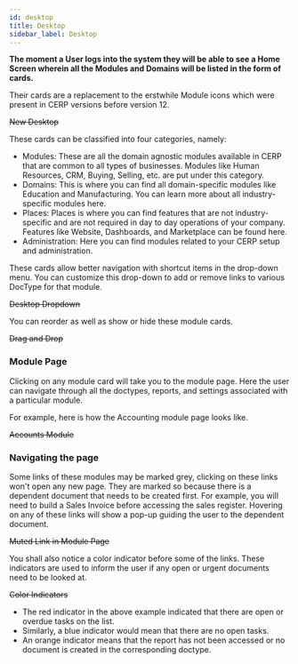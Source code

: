 ```yaml
---
id: desktop
title: Desktop
sidebar_label: Desktop
---
```


**The moment a User logs into the system they will be able to see a Home Screen wherein all the Modules and Domains will be listed in the form of cards.**

Their cards are a replacement to the erstwhile Module icons which were present in CERP versions before version 12.

~~New Desktop~~

These cards can be classified into four categories, namely:

- Modules: These are all the domain agnostic modules available in CERP that are common to all types of businesses. Modules like Human Resources, CRM, Buying, Selling, etc. are put under this category.
- Domains: This is where you can find all domain-specific modules like Education and Manufacturing. You can learn more about all industry-specific modules here.
- Places: Places is where you can find features that are not industry-specific and are not required in day to day operations of your company. Features like Website, Dashboards, and Marketplace can be found here.
- Administration: Here you can find modules related to your CERP setup and administration.

These cards allow better navigation with shortcut items in the drop-down menu. You can customize this drop-down to add or remove links to various DocType for that module.

~~Desktop Dropdown~~

You can reorder as well as show or hide these module cards.

~~Drag and Drop~~

### Module Page

Clicking on any module card will take you to the module page. Here the user can navigate through all the doctypes, reports, and settings associated with a particular module.

For example, here is how the Accounting module page looks like.

~~Accounts Module~~

### Navigating the page

Some links of these modules may be marked grey, clicking on these links won't open any new page. They are marked so because there is a dependent document that needs to be created first. For example, you will need to build a Sales Invoice before accessing the sales register. Hovering on any of these links will show a pop-up guiding the user to the dependent document.

~~Muted Link in Module Page~~

You shall also notice a color indicator before some of the links. These indicators are used to inform the user if any open or urgent documents need to be looked at.

~~Color Indicators~~

- The red indicator in the above example indicated that there are open or overdue tasks on the list.
- Similarly, a blue indicator would mean that there are no open tasks.
- An orange indicator means that the report has not been accessed or no document is created in the corresponding doctype.
